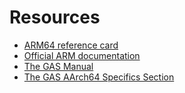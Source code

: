 # Resources

- [ARM64 reference card][reference-card]
- [Official ARM documentation][official-reference]
- [The GAS Manual][gas-manual]
- [The GAS AArch64 Specifics Section][gas-aarch64-specifics]


[reference-card]: https://courses.cs.washington.edu/courses/cse469/19wi/arm64.pdf
[official-reference]: https://developer.arm.com/documentation
[gas-manual]: https://sourceware.org/binutils/docs/as/
[gas-aarch64-specifics]: https://sourceware.org/binutils/docs/as/AArch64_002dDependent.html#AArch64_002dDependent
